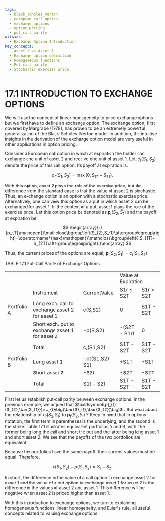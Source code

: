 ```yaml
---
tags:
  - black_scholes_merton
  - european_call_option
  - exchange_options
  - option_pricing
  - put_call_parity
aliases:
  - Exchange Option Introduction
key_concepts:
  - Asset 2 vs Asset 1
  - Exchange option definition
  - Homogeneous functions
  - Put-call parity
  - Stochastic exercise price
---
```


# 17.1 INTRODUCTION TO EXCHANGE OPTIONS

We will use the concept of linear homogeneity to price exchange options but we first have to define an exchange option. The exchange option, first covered by Margrabe (1978), has proven to be an extremely powerful generalization of the Black-Scholes-Merton model. In addition, the intuitive insights in the derivation of the exchange option model are very useful in other applications in option pricing.

Consider a European call option in which at expiration the holder can exchange one unit of asset 2 and receive one unit of asset 1. Let. $\bar{c}_{t}\big(S_{1},S_{2}\big)$ denote the price of this call option. Its payoff at expiration is.

$$
c_{T}(S_{1},S_{2})=\operatorname*{max}(0,S_{1T}-S_{2T}).
$$

With this option, asset 2 plays the role of the exercise price, but the difference from the standard case is that the value of asset 2 is stochastic. Thus, an exchange option is an option with a stochastic exercise price. Alternatively, one can view this option as a put in which asset 2 can be exchanged for asset 1. In the context of a put, asset 1 plays the role of the exercise price. Let this option price be denoted as $\boldsymbol{p}_{t}(S_{2},\bar{S}_{1})$ and the payoff at expiration be

$$
\begin{array}{r}{p_{T}\mathopen{}\mathclose\bgroup\left(S_{2},S_{1}\aftergroup\egroup\right)=\operatorname*{max}\mathopen{}\mathclose\bgroup\left(0,S_{1T}-S_{2T}\aftergroup\egroup\right).}\end{array}
$$

Thus, the current prices of the options are equal, $\boldsymbol{p}_{t}(S_{2},S_{1})=c_{t}(S_{1},S_{2})$

TABLE 17.1 Put-Call Parity of Exchange Options


<html><body><table><tr><td></td><td></td><td></td><td colspan="2">Value at Expiration</td></tr><tr><td></td><td>Instrument</td><td>CurrentValue</td><td>S1r ≤ S2T</td><td>S1r > S2T</td></tr><tr><td>Portfolio A</td><td>Long exch. call to exchange asset 2 for asset 1</td><td>c(S,S2)</td><td>0</td><td>S1T - S2T</td></tr><tr><td></td><td>Short exch. put to exchange asset 1 for asset 2</td><td>-p(S,S2)</td><td>-(S2T - S1r)</td><td>0</td></tr><tr><td></td><td>Total</td><td>c,(S1,S2)</td><td>S1T - S2T</td><td>S1T - S2T</td></tr><tr><td>Portfolio B</td><td>Long asset 1</td><td>-pt(S1,S2) S1t</td><td>+S1T</td><td>+S1T</td></tr><tr><td></td><td>Short asset 2</td><td>-S2t</td><td>-S2T</td><td>-S2T</td></tr><tr><td></td><td>Total</td><td>S1t - S2t</td><td>S1T - S2T</td><td>S1T - S2T</td></tr></table></body></html>

First let us establish put-call parity between exchange options. In the previous example, we argued that $\boldsymbol{p}_{t}(S_{2},\bar{S_{1}})=c_{t}\big(\bar{S}_{1},\bar{S_{2}}\big)$ . But what about the relationship of $c_{t}(S_{2},S_{1})$ to $\boldsymbol{p}_{t}(S_{2},S_{1})$ ? Keep in mind that in options notation, the first term in parentheses is the underlying, and the second is the strike. Table 17.1 illustrates equivalent portfolios A and B, with. the former being long the call and short the put and the latter being long asset 1 and short asset 2. We see that the payoffs of the two portfolios are equivalent.

Because the portfolios have the same payoff, their current values must be equal. Therefore,

$$
c(S_{1},S_{2})-p\big(S_{1},S_{2}\big)=S_{1}-S_{2}.
$$

In short, the difference in the value of a call option to exchange asset 2 for asset 1 and the value of a put option to exchange asset 1 for asset 2 is the difference in the values of asset 2 and asset 1. This difference will be negative when asset 2 is priced higher than asset 1.

With this introduction to exchange options, we turn to explaining homogeneous functions, linear homogeneity, and Euler's rule, all useful concepts related to valuing exchange options.

